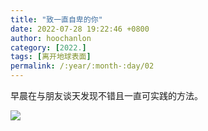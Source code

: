 ```yaml
---
title: "致一直自卑的你"
date: 2022-07-28 19:22:46 +0800
author: hoochanlon
category: [2022.]
tags: [离开地球表面]
permalink: /:year/:month-:day/02
---
```


早晨在与朋友谈天发现不错且一直可实践的方法。 <!-- more -->

![ ](https://i.imgtg.com/2022/07/28/rDEFi.png)